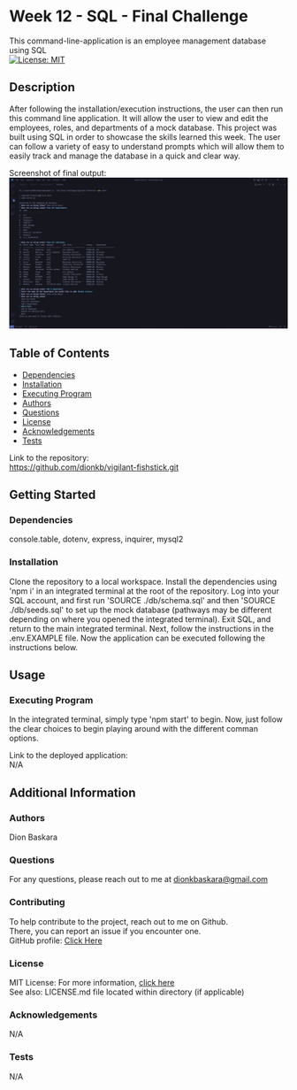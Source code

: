 # Week 12 - SQL - Final Challenge

  This command-line-application is an employee management database using SQL  
  [![License: MIT](https://img.shields.io/badge/License-MIT-yellow.svg)](https://opensource.org/licenses/MIT)

  ## Description

  After following the installation/execution instructions, the user can then run this command line application. It will allow the user to view and edit the employees, roles, and departments of a mock database. This project was built using SQL in order to showcase the skills learned this week. The user can follow a variety of easy to understand prompts which will allow them to easily track and manage the database in a quick and clear way.

  Screenshot of final output:  
  ![screenshot or gif](./.\assets\screenshot.jpg)

  ## Table of Contents
  * [Dependencies](#dependencies)
  * [Installation](#installation)
  * [Executing Program](#execution)
  * [Authors](#authors)
  * [Questions](#questions)
  * [License](#license)
  * [Acknowledgements](#acknowledgements)
  * [Tests](#tests)

  Link to the repository:  
  https://github.com/dionkb/vigilant-fishstick.git

  ## Getting Started

  ### Dependencies
  console.table, dotenv, express, inquirer, mysql2

  ### Installation
  Clone the repository to a local workspace. Install the dependencies using 'npm i' in an integrated terminal at the root of the repository. Log into your SQL account, and first run 'SOURCE ./db/schema.sql' and then 'SOURCE ./db/seeds.sql' to set up the mock database (pathways may be different depending on where you opened the integrated terminal). Exit SQL, and return to the main integrated terminal. Next, follow the instructions in the .env.EXAMPLE file. Now the application can be executed following the instructions below.

  ## Usage

  ### Executing Program
  In the integrated terminal, simply type 'npm start' to begin. Now, just follow the clear choices to begin playing around with the different comman options.
  
  Link to the deployed application:  
  N/A

  ## Additional Information

  ### Authors
  Dion Baskara

  ### Questions
  For any questions, please reach out to me at dionkbaskara@gmail.com

  ### Contributing
  To help contribute to the project, reach out to me on Github.  
  There, you can report an issue if you encounter one.  
  GitHub profile: <a href="https://github.com/dionkb">Click Here</a>

  ### License  
  MIT License: For more information,  <a href="https://opensource.org/license/mit/">click here</a>  
  See also: LICENSE.md file located within directory (if applicable) 

  ### Acknowledgements
  N/A

  ### Tests
  N/A
  